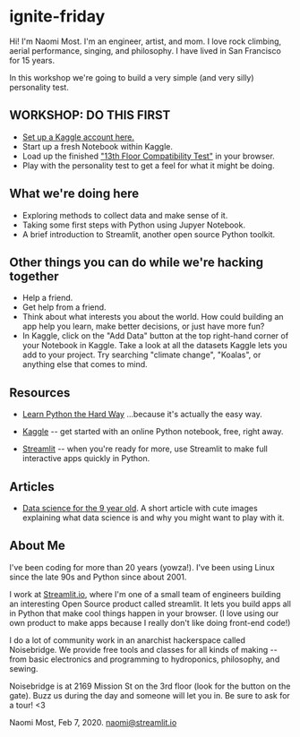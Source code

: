 # ignite-friday

Hi!  I'm Naomi Most.  I'm an engineer, artist, and mom.  I love rock climbing, aerial performance, singing, and philosophy.  I have lived in San Francisco for 15 years.

In this workshop we're going to build a very simple (and very silly) personality test.

## WORKSHOP: DO THIS FIRST 

* [Set up a Kaggle account here.](https://www.kaggle.com/)
* Start up a fresh Notebook within Kaggle.
* Load up the finished ["13th Floor Compatibility Test"](http://text2gene.com:8501/) in your browser.
* Play with the personality test to get a feel for what it might be doing.

## What we're doing here

* Exploring methods to collect data and make sense of it.
* Taking some first steps with Python using Jupyer Notebook.
* A brief introduction to Streamlit, another open source Python toolkit.

## Other things you can do while we're hacking together

* Help a friend.
* Get help from a friend.
* Think about what interests you about the world.  How could building an app help you learn, make better decisions, or just have more fun?
* In Kaggle, click on the "Add Data" button at the top right-hand corner of your Notebook in Kaggle.  Take a look at all the datasets Kaggle lets you add to your project.  Try searching "climate change", "Koalas", or anything else that comes to mind.

## Resources 

* [Learn Python the Hard Way](https://learnpythonthehardway.org/python3/)  ...because it's actually the easy way.

* [Kaggle](https://www.kaggle.com/) -- get started with an online Python notebook, free, right away.

* [Streamlit](https://streamlit.io/) -- when you're ready for more, use Streamlit to make full interactive apps quickly in Python.

## Articles

* [Data science for the 9 year old](https://medium.com/the-andela-way/data-science-for-the-9-year-old-e1e693df98f7).  A short article with cute images explaining what data science is and why you might want to play with it.

## About Me

I've been coding for more than 20 years (yowza!).  I've been using Linux since the late 90s and Python since about 2001.

I work at [Streamlit.io](streamlit.io), where I'm one of a small team of engineers building an interesting Open Source product called streamlit.  It lets you build apps all in Python that make cool things happen in your browser.  (I love using our own product to make apps because I really don't like doing front-end code!)

I do a lot of community work in an anarchist hackerspace called Noisebridge.  We provide free tools and classes for all kinds of making -- from basic electronics and programming to hydroponics, philosophy, and sewing.  

Noisebridge is at 2169 Mission St on the 3rd floor (look for the button on the gate).  Buzz us during the day and someone will let you in.  Be sure to ask for a tour!  <3 

Naomi Most, Feb 7, 2020.
naomi@streamlit.io

